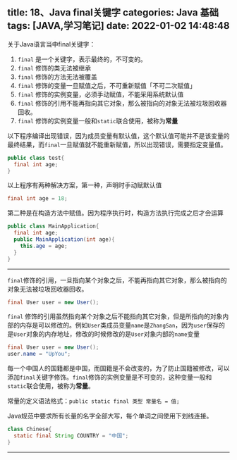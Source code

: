 title: 18、Java final关键字
categories: Java 基础
tags: [JAVA,学习笔记]
date: 2022-01-02 14:48:48
---
关于Java语言当中final关键字：

1. `final` 是一个关键字，表示最终的，不可变的。
2. `final` 修饰的类无法被继承
3. `final` 修饰的方法无法被覆盖
4. `final` 修饰的变量一旦赋值之后，不可重新赋值「不可二次赋值」
5. `final` 修饰的实例变量，必须手动赋值，不能采用系统默认值
6. `final` 修饰的引用不能再指向其它对象，那么被指向的对象无法被垃圾回收器回收。
7. `final` 修饰的实例变量一般和`static`联合使用，被称为**常量**



以下程序编译出现错误，因为成员变量有默认值，这个默认值可能并不是该变量的最终结果，而`final`一旦赋值就不能重新赋值，所以出现错误，需要指定变量值。

```java
public class test{
  final int age;
}
```

以上程序有两种解决方案，第一种，声明时手动赋默认值

```java
final int age = 18;
```

第二种是在构造方法中赋值。因为程序执行时，构造方法执行完成之后才会运算

```java
public class MainApplication{
  final int age;
  public MainApplication(int age){
    this.age = age;
  }
}
```

---



`final`修饰的引用，一旦指向某个对象之后，不能再指向其它对象，那么被指向的对象无法被垃圾回收器回收。



```java
final User user = new User();
```



`final` 修饰的引用虽然指向某个对象之后不能指向其它对象，但是所指向的对象内部的内存是可以修改的。例如`User`类成员变量`name`是`ZhangSan`，因为`user`保存的是`User`对象的内存地址，修改的时候修改的是`User`对象内部的`name`变量

```java
final User user = new User();
user.name = "UpYou";
```



每一个中国人的国籍都是中国，而国籍是不会改变的，为了防止国籍被修改，可以添加`final`关键字修饰。`final`修饰的实例变量是不可变的，这种变量一般和`static`联合使用，被称为**常量**。

常量的定义语法格式：`public static final 类型 常量名 = 值;`

Java规范中要求所有长量的名字全部大写，每个单词之间使用下划线连接。

```java
class Chinese{
  static final String COUNTRY = "中国";
}
```





---
